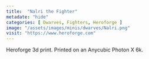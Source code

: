 ```yaml
---
title:  "Nalri the Fighter"
metadate: "hide"
categories: [ Dwarves, Fighters, Heroforge ]
image: "/assets/images/minis/dwarves/Nalri.png"
visit: "https://www.heroforge.com"
---
```

Heroforge 3d print. Printed on an Anycubic Photon X 6k.
